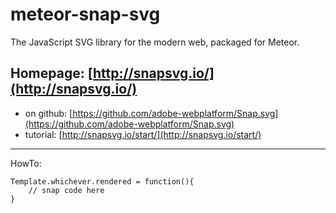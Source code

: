meteor-snap-svg
===============

The JavaScript SVG library for the modern web, packaged for Meteor.

Homepage: [http://snapsvg.io/](http://snapsvg.io/)
---
* on github: [https://github.com/adobe-webplatform/Snap.svg](https://github.com/adobe-webplatform/Snap.svg)
* tutorial: [http://snapsvg.io/start/](http://snapsvg.io/start/)
 ---

HowTo:

    Template.whichever.rendered = function(){
    	// snap code here
    }
